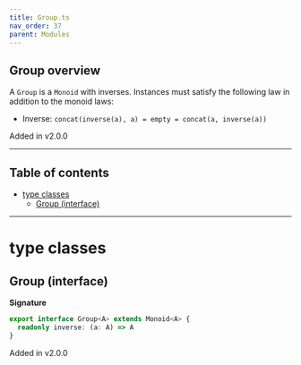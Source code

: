 ```yaml
---
title: Group.ts
nav_order: 37
parent: Modules
---
```


## Group overview

A `Group` is a `Monoid` with inverses. Instances must satisfy the following law in addition to the monoid laws:

- Inverse: `concat(inverse(a), a) = empty = concat(a, inverse(a))`

Added in v2.0.0

---

<h2 class="text-delta">Table of contents</h2>

- [type classes](#type-classes)
  - [Group (interface)](#group-interface)

---

# type classes

## Group (interface)

**Signature**

```ts
export interface Group<A> extends Monoid<A> {
  readonly inverse: (a: A) => A
}
```

Added in v2.0.0
